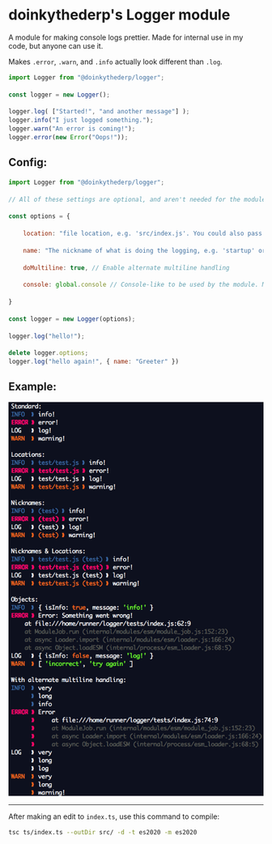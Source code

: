# doinkythederp's Logger module

A module for making console logs prettier. Made for internal use in my code, but anyone can use it.

Makes `.error`, `.warn`, and `.info` actually look different than `.log`.

```js
import Logger from "@doinkythederp/logger";

const logger = new Logger();

logger.log( ["Started!", "and another message"] );
logger.info("I just logged something.");
logger.warn("An error is coming!");
logger.error(new Error("Oops!"));
```

## Config:

```js
import Logger from "@doinkythederp/logger";

// All of these settings are optional, and aren't needed for the module to work properly.

const options = {

	location: "file location, e.g. 'src/index.js'. You could also pass in __filename which will be automatically trimmed",

	name: "The nickname of what is doing the logging, e.g. 'startup' or 'Error Handling'",

	doMultiline: true, // Enable alternate multiline handling

	console: global.console // Console-like to be used by the module. Must have error, log, warn, and info methods.

}

const logger = new Logger(options);

logger.log("hello!");

delete logger.options;
logger.log("hello again!", { name: "Greeter" })
```

## Example:
![Example](./images/example.png)

___
After making an edit to `index.ts`, use this command to compile: 
```bash
tsc ts/index.ts --outDir src/ -d -t es2020 -m es2020
```